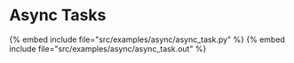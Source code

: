# Async Tasks

{% embed include file="src/examples/async/async_task.py" %}
{% embed include file="src/examples/async/async_task.out" %}


